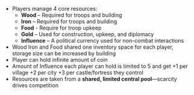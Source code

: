 - Players manage 4 core resources:
    - **Wood** – Required for troops and building
    - **Iron** – Required for troops and building
    - **Food** - Require for troop upkeep
    - **Gold** – Used for construction, upkeep, and diplomacy
    - **Influence** – A political currency used for non-combat interactions
- Wood Iron and Food shared one inventory space for each player, storage size can be increased by building
- Player can hold infinite amount of coin
- Amount of Influence each player can hold is limited to 5 and get +1 per village +2 per city +3 per castle/fortress they control
- Resources are taken from a **shared, limited central pool**—scarcity drives competition